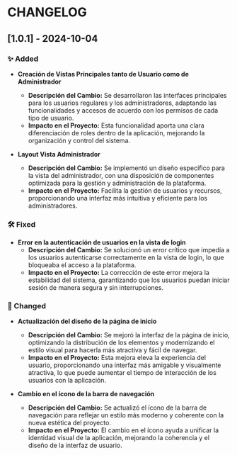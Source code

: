 # CHANGELOG

## [1.0.1] - 2024-10-04

### ✨ Added

- **Creación de Vistas Principales tanto de Usuario como de Administrador**
  - **Descripción del Cambio:** Se desarrollaron las interfaces principales para los usuarios regulares y los administradores, adaptando las funcionalidades y accesos de acuerdo con los permisos de cada tipo de usuario.
  - **Impacto en el Proyecto:** Esta funcionalidad aporta una clara diferenciación de roles dentro de la aplicación, mejorando la organización y control del sistema.

- **Layout Vista Administrador**
  - **Descripción del Cambio:** Se implementó un diseño específico para la vista del administrador, con una disposición de componentes optimizada para la gestión y administración de la plataforma.
  - **Impacto en el Proyecto:** Facilita la gestión de usuarios y recursos, proporcionando una interfaz más intuitiva y eficiente para los administradores.

### 🛠️ Fixed

- **Error en la autenticación de usuarios en la vista de login**
  - **Descripción del Cambio:** Se solucionó un error crítico que impedía a los usuarios autenticarse correctamente en la vista de login, lo que bloqueaba el acceso a la plataforma.
  - **Impacto en el Proyecto:** La corrección de este error mejora la estabilidad del sistema, garantizando que los usuarios puedan iniciar sesión de manera segura y sin interrupciones.

### 🔄 Changed

- **Actualización del diseño de la página de inicio**
  - **Descripción del Cambio:** Se mejoró la interfaz de la página de inicio, optimizando la distribución de los elementos y modernizando el estilo visual para hacerla más atractiva y fácil de navegar.
  - **Impacto en el Proyecto:** Esta mejora eleva la experiencia del usuario, proporcionando una interfaz más amigable y visualmente atractiva, lo que puede aumentar el tiempo de interacción de los usuarios con la aplicación.

- **Cambio en el ícono de la barra de navegación**
  - **Descripción del Cambio:** Se actualizó el ícono de la barra de navegación para reflejar un estilo más moderno y coherente con la nueva estética del proyecto.
  - **Impacto en el Proyecto:** El cambio en el ícono ayuda a unificar la identidad visual de la aplicación, mejorando la coherencia y el diseño de la interfaz de usuario.
